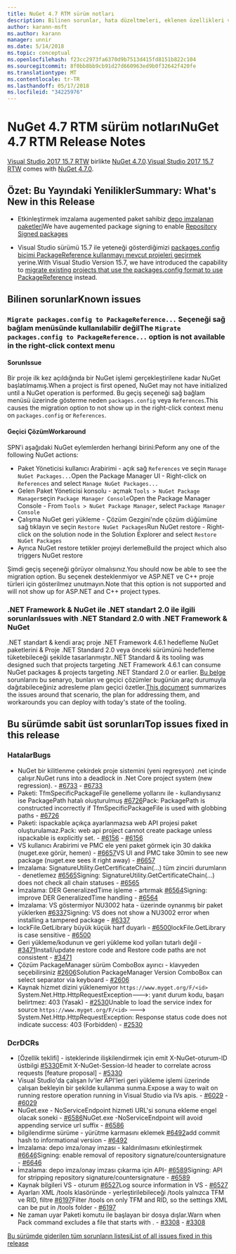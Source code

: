 ```yaml
---
title: NuGet 4.7 RTM sürüm notları
description: Bilinen sorunlar, hata düzeltmeleri, eklenen özellikleri ve dcr NuGet 4.7.0 dahil etmek için sürüm notları.
author: karann-msft
ms.author: karann
manager: unnir
ms.date: 5/14/2018
ms.topic: conceptual
ms.openlocfilehash: f23cc2973fa6370d9b7513d415fd8151b822c104
ms.sourcegitcommit: 8f0bb8bb9cb91d27d660963ed9b0f32642f420fe
ms.translationtype: MT
ms.contentlocale: tr-TR
ms.lasthandoff: 05/17/2018
ms.locfileid: "34225976"
---
```

# <a name="nuget-47-rtm-release-notes"></a><span data-ttu-id="5ed64-103">NuGet 4.7 RTM sürüm notları</span><span class="sxs-lookup"><span data-stu-id="5ed64-103">NuGet 4.7 RTM Release Notes</span></span>

<span data-ttu-id="5ed64-104">[Visual Studio 2017 15.7 RTW](https://www.visualstudio.com/news/releasenotes/vs2017-relnotes) birlikte [NuGet 4.7.0](https://dist.nuget.org/win-x86-commandline/v4.7.0/nuget.exe).</span><span class="sxs-lookup"><span data-stu-id="5ed64-104">[Visual Studio 2017 15.7 RTW](https://www.visualstudio.com/news/releasenotes/vs2017-relnotes) comes with [NuGet 4.7.0](https://dist.nuget.org/win-x86-commandline/v4.7.0/nuget.exe).</span></span>

## <a name="summary-whats-new-in-this-release"></a><span data-ttu-id="5ed64-105">Özet: Bu Yayındaki Yenilikler</span><span class="sxs-lookup"><span data-stu-id="5ed64-105">Summary: What's New in this Release</span></span>

* <span data-ttu-id="5ed64-106">Etkinleştirmek imzalama augemented paket sahibiz [depo imzalanan paketleri](https://github.com/NuGet/Home/wiki/Repository-Signatures)</span><span class="sxs-lookup"><span data-stu-id="5ed64-106">We have augemented package signing to enable [Repository Signed packages](https://github.com/NuGet/Home/wiki/Repository-Signatures)</span></span>

* <span data-ttu-id="5ed64-107">Visual Studio sürümü 15.7 ile yeteneği gösterdiğimizi [packages.config biçimi PackageReference kullanmayı mevcut projeleri geçirmek](https://docs.microsoft.com/en-us/nuget/reference/migrate-packages-config-to-package-reference) yerine.</span><span class="sxs-lookup"><span data-stu-id="5ed64-107">With Visual Studio Version 15.7, we have introduced the capability to [migrate existing projects that use the packages.config format to use PackageReference](https://docs.microsoft.com/en-us/nuget/reference/migrate-packages-config-to-package-reference) instead.</span></span>

## <a name="known-issues"></a><span data-ttu-id="5ed64-108">Bilinen sorunlar</span><span class="sxs-lookup"><span data-stu-id="5ed64-108">Known issues</span></span>

### <a name="the-migrate-packagesconfig-to-packagereference-option-is-not-available-in-the-right-click-context-menu"></a><span data-ttu-id="5ed64-109">`Migrate packages.config to PackageReference...` Seçeneği sağ bağlam menüsünde kullanılabilir değil</span><span class="sxs-lookup"><span data-stu-id="5ed64-109">The `Migrate packages.config to PackageReference...` option is not available in the right-click context menu</span></span>

#### <a name="issue"></a><span data-ttu-id="5ed64-110">Sorun</span><span class="sxs-lookup"><span data-stu-id="5ed64-110">Issue</span></span>

<span data-ttu-id="5ed64-111">Bir proje ilk kez açıldığında bir NuGet işlemi gerçekleştirilene kadar NuGet başlatılmamış.</span><span class="sxs-lookup"><span data-stu-id="5ed64-111">When a project is first opened, NuGet may not have initialized until a NuGet operation is performed.</span></span> <span data-ttu-id="5ed64-112">Bu geçiş seçeneği sağ bağlam menüsü üzerinde gösterme neden `packages.config` veya `References`.</span><span class="sxs-lookup"><span data-stu-id="5ed64-112">This causes the migration option to not show up in the right-click context menu on `packages.config` or `References`.</span></span>

#### <a name="workaround"></a><span data-ttu-id="5ed64-113">Geçici Çözüm</span><span class="sxs-lookup"><span data-stu-id="5ed64-113">Workaround</span></span>

<span data-ttu-id="5ed64-114">SPN'i aşağıdaki NuGet eylemlerden herhangi birini:</span><span class="sxs-lookup"><span data-stu-id="5ed64-114">Peform any one of the following NuGet actions:</span></span>
* <span data-ttu-id="5ed64-115">Paket Yöneticisi kullanıcı Arabirimi - açık sağ `References` ve seçin `Manage NuGet Packages...`</span><span class="sxs-lookup"><span data-stu-id="5ed64-115">Open the Package Manager UI - Right-click on `References` and select `Manage NuGet Packages...`</span></span>
* <span data-ttu-id="5ed64-116">Gelen Paket Yöneticisi konsolu - açmak `Tools > NuGet Package Manager`seçin `Package Manager Console`</span><span class="sxs-lookup"><span data-stu-id="5ed64-116">Open the Package Manager Console - From `Tools > NuGet Package Manager`, select `Package Manager Console`</span></span>
* <span data-ttu-id="5ed64-117">Çalışma NuGet geri yükleme - Çözüm Gezgini'nde çözüm düğümüne sağ tıklayın ve seçin `Restore NuGet Packages`</span><span class="sxs-lookup"><span data-stu-id="5ed64-117">Run NuGet restore - Right-click on the solution node in the Solution Explorer and select `Restore NuGet Packages`</span></span>
* <span data-ttu-id="5ed64-118">Ayrıca NuGet restore tetikler projeyi derleme</span><span class="sxs-lookup"><span data-stu-id="5ed64-118">Build the project which also triggers NuGet restore</span></span>

<span data-ttu-id="5ed64-119">Şimdi geçiş seçeneği görüyor olmalısınız.</span><span class="sxs-lookup"><span data-stu-id="5ed64-119">You should now be able to see the migration option.</span></span> <span data-ttu-id="5ed64-120">Bu seçenek desteklenmiyor ve ASP.NET ve C++ proje türleri için gösterilmez unutmayın.</span><span class="sxs-lookup"><span data-stu-id="5ed64-120">Note that this option is not supported and will not show up for ASP.NET and C++ project types.</span></span>

### <a name="issues-with-net-standard-20-with-net-framework--nuget"></a><span data-ttu-id="5ed64-121">.NET Framework & NuGet ile .NET standart 2.0 ile ilgili sorunları</span><span class="sxs-lookup"><span data-stu-id="5ed64-121">Issues with .NET Standard 2.0 with .NET Framework & NuGet</span></span>

<span data-ttu-id="5ed64-122">.NET standart & kendi araç proje .NET Framework 4.6.1 hedefleme NuGet paketlerini & Proje .NET Standard 2.0 veya önceki sürümünü hedefleme tüketebileceği şekilde tasarlanmıştır.</span><span class="sxs-lookup"><span data-stu-id="5ed64-122">.NET Standard & its tooling was designed such that projects targeting .NET Framework 4.6.1 can consume NuGet packages & projects targeting .NET Standard 2.0 or earlier.</span></span> <span data-ttu-id="5ed64-123">[Bu belge](https://github.com/dotnet/standard/issues/481) sorunlarını bu senaryo, bunları ve geçici çözümler bugünün araç durumuyla dağıtabileceğiniz adresleme planı geçici özetler.</span><span class="sxs-lookup"><span data-stu-id="5ed64-123">[This document](https://github.com/dotnet/standard/issues/481) summarizes the issues around that scenario, the plan for addressing them, and workarounds you can deploy with today's state of the tooling.</span></span>

## <a name="top-issues-fixed-in-this-release"></a><span data-ttu-id="5ed64-124">Bu sürümde sabit üst sorunları</span><span class="sxs-lookup"><span data-stu-id="5ed64-124">Top issues fixed in this release</span></span>

### <a name="bugs"></a><span data-ttu-id="5ed64-125">Hatalar</span><span class="sxs-lookup"><span data-stu-id="5ed64-125">Bugs</span></span>

* <span data-ttu-id="5ed64-126">NuGet bir kilitlenme çekirdek proje sistemini (yeni regresyon) .net içinde çalışır.</span><span class="sxs-lookup"><span data-stu-id="5ed64-126">NuGet runs into a deadlock in .Net Core project system (new regression).</span></span><span data-ttu-id="5ed64-127"> - [#6733](https://github.com/NuGet/Home/issues/6733)</span><span class="sxs-lookup"><span data-stu-id="5ed64-127"> - [#6733](https://github.com/NuGet/Home/issues/6733)</span></span>
* <span data-ttu-id="5ed64-128">Paketi: TfmSpecificPackageFile genelleme yollarını ile - kullandıysanız ise PackagePath hatalı oluşturulmuş [#6726](https://github.com/NuGet/Home/issues/6726)</span><span class="sxs-lookup"><span data-stu-id="5ed64-128">Pack: PackagePath is constructed incorrectly if TfmSpecificPackageFile is used with globbing paths - [#6726](https://github.com/NuGet/Home/issues/6726)</span></span>
* <span data-ttu-id="5ed64-129">Paketi: ispackable açıkça ayarlanmazsa web API projesi paket oluşturulamaz.</span><span class="sxs-lookup"><span data-stu-id="5ed64-129">Pack: web api project cannot create package unless ispackable is explicitly set.</span></span><span data-ttu-id="5ed64-130"> - [#6156](https://github.com/NuGet/Home/issues/6156)</span><span class="sxs-lookup"><span data-stu-id="5ed64-130"> - [#6156](https://github.com/NuGet/Home/issues/6156)</span></span>
* <span data-ttu-id="5ed64-131">VS kullanıcı Arabirimi ve PMC ele yeni paket görmek için 30 dakika (nuget.exe görür, hemen) - [#6657](https://github.com/NuGet/Home/issues/6657)</span><span class="sxs-lookup"><span data-stu-id="5ed64-131">VS UI and PMC take 30min to see new package (nuget.exe sees it right away) - [#6657](https://github.com/NuGet/Home/issues/6657)</span></span>
* <span data-ttu-id="5ed64-132">İmzalama: SignatureUtility.GetCertificateChain(...) tüm zinciri durumların - denetlemez [#6565](https://github.com/NuGet/Home/issues/6565)</span><span class="sxs-lookup"><span data-stu-id="5ed64-132">Signing:  SignatureUtility.GetCertificateChain(...) does not check all chain statuses - [#6565](https://github.com/NuGet/Home/issues/6565)</span></span>
* <span data-ttu-id="5ed64-133">İmzalama: DER GeneralizedTime işleme - artırmak [#6564](https://github.com/NuGet/Home/issues/6564)</span><span class="sxs-lookup"><span data-stu-id="5ed64-133">Signing:  improve DER GeneralizedTime handling - [#6564](https://github.com/NuGet/Home/issues/6564)</span></span>
* <span data-ttu-id="5ed64-134">İmzalama: VS göstermiyor NU3002 hata - üzerinde oynanmış bir paket yüklerken [#6337](https://github.com/NuGet/Home/issues/6337)</span><span class="sxs-lookup"><span data-stu-id="5ed64-134">Signing: VS does not show a NU3002 error when installing a tampered package - [#6337](https://github.com/NuGet/Home/issues/6337)</span></span>
* <span data-ttu-id="5ed64-135">lockFile.GetLibrary büyük küçük harf duyarlı - [#6500](https://github.com/NuGet/Home/issues/6500)</span><span class="sxs-lookup"><span data-stu-id="5ed64-135">lockFile.GetLibrary is case sensitive - [#6500](https://github.com/NuGet/Home/issues/6500)</span></span>
* <span data-ttu-id="5ed64-136">Geri yükleme/kodunun ve geri yükleme kod yolları tutarlı değil - [#3471](https://github.com/NuGet/Home/issues/3471)</span><span class="sxs-lookup"><span data-stu-id="5ed64-136">Install/update restore code and Restore code paths are not consistent - [#3471](https://github.com/NuGet/Home/issues/3471)</span></span>
* <span data-ttu-id="5ed64-137">Çözüm PackageManager sürüm ComboBox ayırıcı - klavyeden seçebilirsiniz [#2606](https://github.com/NuGet/Home/issues/2606)</span><span class="sxs-lookup"><span data-stu-id="5ed64-137">Solution PackageManager Version ComboBox can select separator via keyboard - [#2606](https://github.com/NuGet/Home/issues/2606)</span></span>
* <span data-ttu-id="5ed64-138">Kaynak hizmet dizini yüklenemiyor `https://www.myget.org/F/<id>` System.Net.Http.HttpRequestException--->: yanıt durum kodu, başarı belirtmez: 403 (Yasak) - [#2530](https://github.com/NuGet/Home/issues/2530)</span><span class="sxs-lookup"><span data-stu-id="5ed64-138">Unable to load the service index for source `https://www.myget.org/F/<id>` ---> System.Net.Http.HttpRequestException: Response status code does not indicate success: 403 (Forbidden) - [#2530](https://github.com/NuGet/Home/issues/2530)</span></span>

### <a name="dcrs"></a><span data-ttu-id="5ed64-139">Dcr</span><span class="sxs-lookup"><span data-stu-id="5ed64-139">DCRs</span></span>

* <span data-ttu-id="5ed64-140">[Özellik teklifi] - isteklerinde ilişkilendirmek için emit X-NuGet-oturum-ID üstbilgi [#5330](https://github.com/NuGet/Home/issues/5330)</span><span class="sxs-lookup"><span data-stu-id="5ed64-140">Emit X-NuGet-Session-Id header to correlate across requests [feature proposal] - [#5330](https://github.com/NuGet/Home/issues/5330)</span></span>
* <span data-ttu-id="5ed64-141">Visual Studio'da çalışan Iv'ler API'leri geri yükleme işlemi üzerinde çalışan bekleyin bir şekilde kullanıma sunma.</span><span class="sxs-lookup"><span data-stu-id="5ed64-141">Expose a way to wait on running restore operation running in Visual Studio via IVs apis.</span></span><span data-ttu-id="5ed64-142"> - [#6029](https://github.com/NuGet/Home/issues/6029)</span><span class="sxs-lookup"><span data-stu-id="5ed64-142"> - [#6029](https://github.com/NuGet/Home/issues/6029)</span></span>
* <span data-ttu-id="5ed64-143">NuGet.exe - NoServiceEndpoint hizmeti URL'si sonuna ekleme engel olacak soneki - [#6586](https://github.com/NuGet/Home/issues/6586)</span><span class="sxs-lookup"><span data-stu-id="5ed64-143">NuGet.exe -NoServiceEndpoint will avoid appending service url suffix - [#6586](https://github.com/NuGet/Home/issues/6586)</span></span>
* <span data-ttu-id="5ed64-144">bilgilendirme sürüme - yürütme karmasını eklemek [#6492](https://github.com/NuGet/Home/issues/6492)</span><span class="sxs-lookup"><span data-stu-id="5ed64-144">add commit hash to informational version - [#6492](https://github.com/NuGet/Home/issues/6492)</span></span>
* <span data-ttu-id="5ed64-145">İmzalama: depo imza/onay imzası - kaldırılmasını etkinleştirmek [#6646](https://github.com/NuGet/Home/issues/6646)</span><span class="sxs-lookup"><span data-stu-id="5ed64-145">Signing:  enable removal of repository signature/countersignature - [#6646](https://github.com/NuGet/Home/issues/6646)</span></span>
* <span data-ttu-id="5ed64-146">İmzalama: depo imza/onay imzası çıkarma için API- [#6589](https://github.com/NuGet/Home/issues/6589)</span><span class="sxs-lookup"><span data-stu-id="5ed64-146">Signing:  API for stripping repository signature/countersignature - [#6589](https://github.com/NuGet/Home/issues/6589)</span></span>
* <span data-ttu-id="5ed64-147">Kaynak bilgileri VS - oturum [#6527](https://github.com/NuGet/Home/issues/6527)</span><span class="sxs-lookup"><span data-stu-id="5ed64-147">Log source information in VS - [#6527](https://github.com/NuGet/Home/issues/6527)</span></span>
* <span data-ttu-id="5ed64-148">Ayarları XML /tools klasöründe - yerleştirilebileceği /tools yalnızca TFM ve RID, filtre [#6197](https://github.com/NuGet/Home/issues/6197)</span><span class="sxs-lookup"><span data-stu-id="5ed64-148">Filter /tools on only TFM and RID, so the settings XML can be put in /tools folder - [#6197](https://github.com/NuGet/Home/issues/6197)</span></span>
* <span data-ttu-id="5ed64-149">Ne zaman uyar Paketi komutu ile başlayan bir dosya dışlar.</span><span class="sxs-lookup"><span data-stu-id="5ed64-149">Warn when Pack command excludes a file that starts with .</span></span><span data-ttu-id="5ed64-150">  - [#3308](https://github.com/NuGet/Home/issues/3308)</span><span class="sxs-lookup"><span data-stu-id="5ed64-150">  - [#3308](https://github.com/NuGet/Home/issues/3308)</span></span>

[<span data-ttu-id="5ed64-151">Bu sürümde giderilen tüm sorunların listesi</span><span class="sxs-lookup"><span data-stu-id="5ed64-151">List of all issues fixed in this release</span></span>](https://github.com/NuGet/Home/issues?q=is%3Aissue+is%3Aclosed+milestone%3A%224.7")
